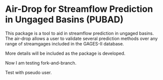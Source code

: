 # Air-Drop for Streamflow Prediction in Ungaged Basins (PUBAD)
This package is a tool to aid in streamflow prediction in ungaged basins.  The air-drop allows a user to validate several prediction methods over any range of streamgages included in the GAGES-II database.

More details will be included as the package is developed.

Now I am testing fork-and-branch.

Test with pseudo user.

